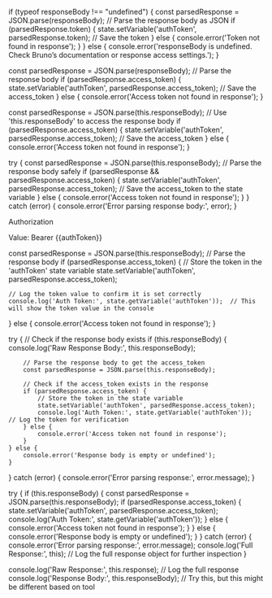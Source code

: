 if (typeof responseBody !== "undefined") {
    const parsedResponse = JSON.parse(responseBody); // Parse the response body as JSON
    if (parsedResponse.token) {
        state.setVariable('authToken', parsedResponse.token); // Save the token
    } else {
        console.error('Token not found in response');
    }
} else {
    console.error('responseBody is undefined. Check Bruno’s documentation or response access settings.');
}


const parsedResponse = JSON.parse(responseBody); // Parse the response body
if (parsedResponse.access_token) {
    state.setVariable('authToken', parsedResponse.access_token); // Save the access_token
} else {
    console.error('Access token not found in response');
}


const parsedResponse = JSON.parse(this.responseBody); // Use 'this.responseBody' to access the response body
if (parsedResponse.access_token) {
    state.setVariable('authToken', parsedResponse.access_token); // Save the access_token
} else {
    console.error('Access token not found in response');
}


try {
    const parsedResponse = JSON.parse(this.responseBody); // Parse the response body safely
    if (parsedResponse && parsedResponse.access_token) {
        state.setVariable('authToken', parsedResponse.access_token); // Save the access_token to the state variable
    } else {
        console.error('Access token not found in response');
    }
} catch (error) {
    console.error('Error parsing response body:', error);
}

Authorization

Value: Bearer {{authToken}}


const parsedResponse = JSON.parse(this.responseBody); // Parse the response body
if (parsedResponse.access_token) {
    // Store the token in the 'authToken' state variable
    state.setVariable('authToken', parsedResponse.access_token);
    
    // Log the token value to confirm it is set correctly
    console.log('Auth Token:', state.getVariable('authToken'));  // This will show the token value in the console
} else {
    console.error('Access token not found in response');
}


try {
    // Check if the response body exists
    if (this.responseBody) {
        console.log('Raw Response Body:', this.responseBody);

        // Parse the response body to get the access_token
        const parsedResponse = JSON.parse(this.responseBody);
        
        // Check if the access_token exists in the response
        if (parsedResponse.access_token) {
            // Store the token in the state variable
            state.setVariable('authToken', parsedResponse.access_token);
            console.log('Auth Token:', state.getVariable('authToken'));  // Log the token for verification
        } else {
            console.error('Access token not found in response');
        }
    } else {
        console.error('Response body is empty or undefined');
    }
} catch (error) {
    console.error('Error parsing response:', error.message);
}



try {
    if (this.responseBody) {
        const parsedResponse = JSON.parse(this.responseBody);
        if (parsedResponse.access_token) {
            state.setVariable('authToken', parsedResponse.access_token);
            console.log('Auth Token:', state.getVariable('authToken'));
        } else {
            console.error('Access token not found in response');
        }
    } else {
        console.error('Response body is empty or undefined');
    }
} catch (error) {
    console.error('Error parsing response:', error.message);
    console.log('Full Response:', this);  // Log the full response object for further inspection
}


console.log('Raw Response:', this.response);  // Log the full response
console.log('Response Body:', this.responseBody);  // Try this, but this might be different based on tool
